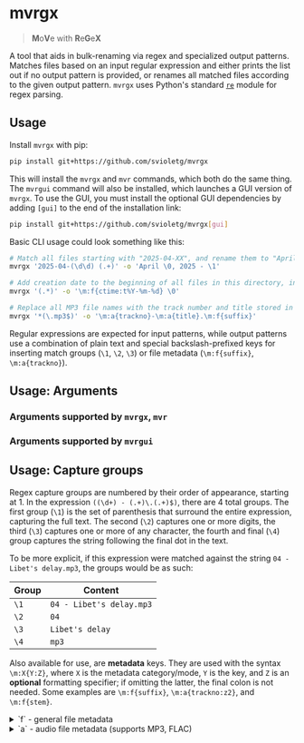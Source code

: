 # mvrgx

> **M**o**V**e with **R**e**G**e**X**

A tool that aids in bulk-renaming via regex and specialized output patterns. Matches files based on an input regular expression and either prints the list out if no output pattern is provided, or renames all matched files according to the given output pattern. `mvrgx` uses Python's standard [`re`](https://docs.python.org/3.12/library/re.html) module for regex parsing.

## Usage

Install `mvrgx` with pip:

```bash
pip install git+https://github.com/svioletg/mvrgx
```

This will install the `mvrgx` and `mvr` commands, which both do the same thing. The `mvrgui` command will also be installed, which launches a GUI version of `mvrgx`. To use the GUI, you must install the optional GUI dependencies by adding `[gui]` to the end of the installation link:

```bash
pip install git+https://github.com/svioletg/mvrgx[gui]
```

Basic CLI usage could look something like this:

```bash
# Match all files starting with "2025-04-XX", and rename them to "April XX, 2025 - " followed by the rest of the filename.
mvrgx '2025-04-(\d\d) (.+)' -o 'April \0, 2025 - \1'
```

```bash
# Add creation date to the beginning of all files in this directory, in YYYY-MM-DD format
mvrgx '(.*)' -o '\m:f{ctime:t%Y-%m-%d} \0'
```

```bash
# Replace all MP3 file names with the track number and title stored in their metadata
mvrgx '*(\.mp3$)' -o '\m:a{trackno}-\m:a{title}.\m:f{suffix}'
```

Regular expressions are expected for input patterns, while output patterns use a combination of plain text and special backslash-prefixed keys for inserting match groups (`\1`, `\2`, `\3`) or file metadata (`\m:f{suffix}`, `\m:a{trackno}`).

## Usage: Arguments

### Arguments supported by `mvrgx`, `mvr`

<!-- argtable:cli -->

### Arguments supported by `mvrgui`

<!-- argtable:gui -->

## Usage: Capture groups

Regex capture groups are numbered by their order of appearance, starting at 1. In the expression `((\d+) - (.+)\.(.+)$)`, there are 4 total groups. The first group (`\1`) is the set of parenthesis that surround the entire expression, capturing the full text. The second (`\2`) captures one or more digits, the third (`\3`) captures one or more of any character, the fourth and final (`\4`) group captures the string following the final dot in the text.

To be more explicit, if this expression were matched against the string `04 - Libet's delay.mp3`, the groups would be as such:

|Group|Content|
|-|-|
|`\1`|`04 - Libet's delay.mp3`|
|`\2`|`04`|
|`\3`|`Libet's delay`|
|`\4`|`mp3`|

Also available for use, are **metadata** keys. They are used with the syntax `\m:X{Y:Z}`, where `X` is the metadata category/mode, `Y` is the key, and `Z` is an **optional** formatting specifier; if omitting the latter, the final colon is not needed. Some examples are `\m:f{suffix}`, `\m:a{trackno:z2}`, and `\m:f{stem}`.

<details>
<summary>`f` - general file metadata</summary>

|Key|Description|Example|
|-|-|-|
|`name`|Final component of the path, including suffix; i.e. the original filename, minus any directories.|`04 - Libet's delay.mp3`|
|`stem`|Final component of the path, excluding suffix.|`04 - Libet's delay`|
|`suffix`|Final suffix of the path, if one exists, minus the leading dot.|`mp3`|
|`bytes`|Size of the file in bytes.|`3487502`|
|`kb`|`bytes` divided by 1000, rounded to a precision of 4.|`3487.502`|
|`mb`|`mb` divided by 1000, rounded to a precision of 4.|`3.4875`|
|`gb`|`gb` divided by 1000, rounded to a precision of 4.|`0.0035`|
|`ctime`|Unix timestamp of when this file was created.|`1745221044.297786`|
|`atime`|Unix timestamp of when this file was last accessed.|`1745352016.2834144`|
|`mtime`|Unix timestamp of when this file was last modified.|`1410927766.0`|

</details>

<details>
<summary>`a` - audio file metadata (supports MP3, FLAC)</summary>

If any of metadata below is missing from the file, an empty string is returned.

|Key|Description|Example|
|-|-|-|
|`title`|Track title.|`Libet's delay`|
|`artist`|Track artist.|`The Caretaker`|
|`album`|Album this track is from.|`An empty bliss beyond this World`|
|`albumartist`|Album artist.|`The Caretaker`|
|`date`|Release date for this track. Can vary, but is typically the release year alone.|`2011`|
|`trackno`|Track number.|`4`|

</details>
